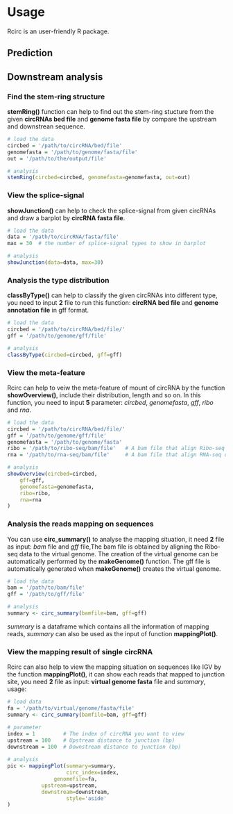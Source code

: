 # Usage
Rcirc is an user-friendly R package.

## Prediction

## Downstream analysis

### Find the stem-ring structure

**stemRing()** function can help to find out the stem-ring stucture from the given **circRNAs bed file** and **genome fasta file** by compare the upstream and downstrean sequence.
```R
# load the data
circbed = '/path/to/circRNA/bed/file'
genomefasta = '/path/to/genome/fasta/file'
out = '/path/to/the/output/file'  

# analysis
stemRing(circbed=circbed, genomefasta=genomefasta, out=out)
```

### View the splice-signal
**showJunction()** can help to check the splice-signal from given circRNAs and draw a barplot by **circRNA fasta file**.
```R
# load the data
data = '/path/to/circRNA/fasta/file'  
max = 30  # the number of splice-signal types to show in barplot

# analysis
showJunction(data=data, max=30)
```

### Analysis the type distribution
**classByType()** can help to classify the given circRNAs into different type, you need to input **2** file to run this function: **circRNA bed file** and **genome annotation file** in gff format.

```R
# load the data
circbed = '/path/to/circRNA/bed/file/'
gff = '/path/to/genome/gff/file'  

# analysis
classByType(circbed=circbed, gff=gff)

```

### View the meta-feature
Rcirc can help to veiw the meta-feature of mount of circRNA by the function **showOverview()**, include their distribution, length and so on. In this function, you need to input **5** parameter: *circbed*, *genomefasta*, *gff*, *ribo* and *rna*.  

```R
# load the data
circbed = '/path/to/circRNA/bed/file/'
gff = '/path/to/genome/gff/file'  
genomefasta = '/path/to/genome/fasta'
ribo = '/path/to/ribo-seq/bam/file'   # A bam file that align Ribo-seq data to genome
rna = '/path/to/rna-seq/bam/file'     # A bam file that align RNA-seq data to genome

# analysis 
showOverview(circbed=circbed,
 	gff=gff,
 	genomefasta=genomefasta,
 	ribo=ribo, 
 	rna=rna
)
```

### Analysis the reads mapping on sequences
You can use **circ_summary()** to analyse the mapping situation, it need **2** file as input: *bam* file and *gff* file,The bam file is obtained by aligning the Ribo-seq data to the virtual genome. The creation of the virtual genome can be automatically performed by the **makeGenome()** function. The gff file is automatically generated when **makeGenome()** creates the virtual genome.   

```R
# load the data
bam = '/path/to/bam/file'
gff = '/path/to/gff/file'  

# analysis 
summary <- circ_summary(bamfile=bam, gff=gff)
```

*summary* is a dataframe which contains all the information of mapping reads, *summary* can also be used as the input of function **mappingPlot()**.

### View the mapping result of single circRNA
Rcirc can also help to view the mapping situation on sequences like IGV by the function **mappingPlot()**, it can show each reads that mapped to junction site, you need **2** file as input: **virtual genome fasta** file and *summary*, usage:  

```R
# load data
fa = '/path/to/virtual/genome/fasta/file'
summary <- circ_summary(bamfile=bam, gff=gff)  

# parameter
index = 1         # The index of circRNA you want to view 
upstream = 100    # Upstream distance to junction (bp)
downstream = 100  # Downstream distance to junction (bp)
  
# analysis  
pic <- mappingPlot(summary=summary,
                   circ_index=index,
 	           genomefile=fa,
		   upstream=upstream,
		   downstream=downstream,
                   style='aside'
)
```






